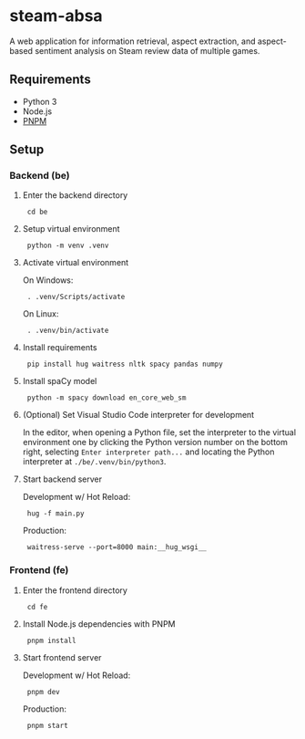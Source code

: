 # steam-absa
A web application for information retrieval, aspect extraction, and aspect-based sentiment analysis on Steam review data of multiple games.

## Requirements

- Python 3
- Node.js
- [PNPM](https://pnpm.io/installation#using-corepack)

## Setup

### Backend (be)

1. Enter the backend directory

        cd be

2. Setup virtual environment

        python -m venv .venv

3. Activate virtual environment

    On Windows:

        . .venv/Scripts/activate

    On Linux:

        . .venv/bin/activate

4. Install requirements

        pip install hug waitress nltk spacy pandas numpy

5. Install spaCy model 

        python -m spacy download en_core_web_sm

6. (Optional) Set Visual Studio Code interpreter for development

    In the editor, when opening a Python file, set the interpreter to the virtual environment one by clicking the Python version number on the bottom right, selecting `Enter interpreter path...` and locating the Python interpreter at `./be/.venv/bin/python3`.

7. Start backend server

    Development w/ Hot Reload:

        hug -f main.py

    Production:

        waitress-serve --port=8000 main:__hug_wsgi__

### Frontend (fe)

1. Enter the frontend directory

        cd fe

2. Install Node.js dependencies with PNPM

        pnpm install

3. Start frontend server

    Development w/ Hot Reload:

        pnpm dev

    Production:

        pnpm start